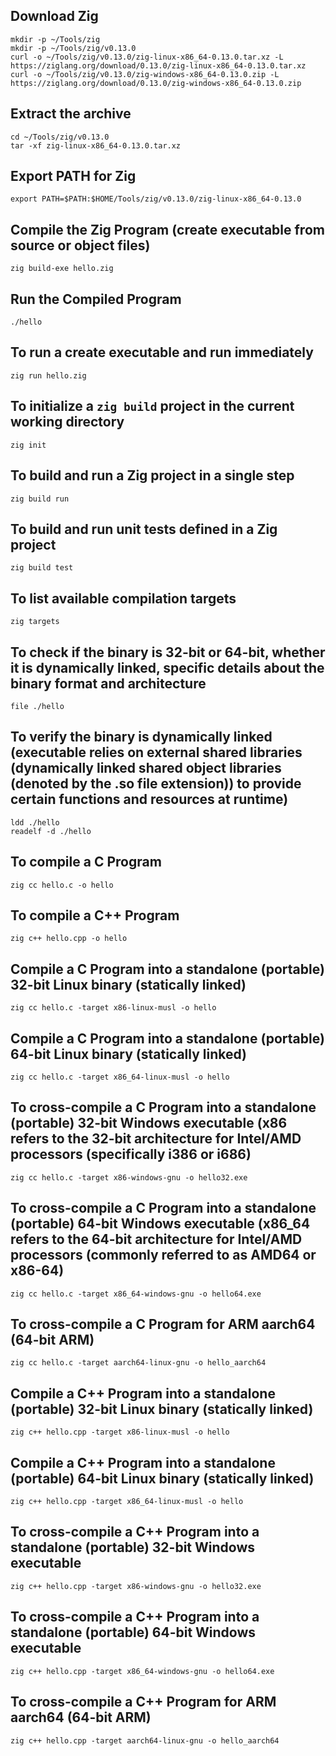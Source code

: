## Download Zig
    mkdir -p ~/Tools/zig
    mkdir -p ~/Tools/zig/v0.13.0
    curl -o ~/Tools/zig/v0.13.0/zig-linux-x86_64-0.13.0.tar.xz -L https://ziglang.org/download/0.13.0/zig-linux-x86_64-0.13.0.tar.xz
    curl -o ~/Tools/zig/v0.13.0/zig-windows-x86_64-0.13.0.zip -L https://ziglang.org/download/0.13.0/zig-windows-x86_64-0.13.0.zip

## Extract the archive
    cd ~/Tools/zig/v0.13.0
    tar -xf zig-linux-x86_64-0.13.0.tar.xz

## Export PATH for Zig
    export PATH=$PATH:$HOME/Tools/zig/v0.13.0/zig-linux-x86_64-0.13.0

## Compile the Zig Program (create executable from source or object files)
    zig build-exe hello.zig

## Run the Compiled Program
    ./hello

## To run a create executable and run immediately
    zig run hello.zig

## To initialize a `zig build` project in the current working directory
    zig init

## To build and run a Zig project in a single step
    zig build run

## To build and run unit tests defined in a Zig project
    zig build test

## To list available compilation targets
    zig targets

## To check if the binary is 32-bit or 64-bit, whether it is dynamically linked, specific details about the binary format and architecture
    file ./hello

## To verify the binary is dynamically linked (executable relies on external shared libraries (dynamically linked shared object libraries (denoted by the .so file extension)) to provide certain functions and resources at runtime)
    ldd ./hello
    readelf -d ./hello

## To compile a C Program
    zig cc hello.c -o hello

## To compile a C++ Program
    zig c++ hello.cpp -o hello

## Compile a C Program into a standalone (portable) 32-bit Linux binary (statically linked)
    zig cc hello.c -target x86-linux-musl -o hello

## Compile a C Program into a standalone (portable) 64-bit Linux binary (statically linked)
    zig cc hello.c -target x86_64-linux-musl -o hello

## To cross-compile a C Program into a standalone (portable) 32-bit Windows executable (x86 refers to the 32-bit architecture for Intel/AMD processors (specifically i386 or i686)
    zig cc hello.c -target x86-windows-gnu -o hello32.exe

## To cross-compile a C Program into a standalone (portable) 64-bit Windows executable (x86_64 refers to the 64-bit architecture for Intel/AMD processors (commonly referred to as AMD64 or x86-64)
    zig cc hello.c -target x86_64-windows-gnu -o hello64.exe

## To cross-compile a C Program for ARM aarch64 (64-bit ARM)
    zig cc hello.c -target aarch64-linux-gnu -o hello_aarch64

## Compile a C++ Program into a standalone (portable) 32-bit Linux binary (statically linked)
    zig c++ hello.cpp -target x86-linux-musl -o hello

## Compile a C++ Program into a standalone (portable) 64-bit Linux binary (statically linked)
    zig c++ hello.cpp -target x86_64-linux-musl -o hello

## To cross-compile a C++ Program into a standalone (portable) 32-bit Windows executable
    zig c++ hello.cpp -target x86-windows-gnu -o hello32.exe

## To cross-compile a C++ Program into a standalone (portable) 64-bit Windows executable
    zig c++ hello.cpp -target x86_64-windows-gnu -o hello64.exe

## To cross-compile a C++ Program for ARM aarch64 (64-bit ARM)
    zig c++ hello.cpp -target aarch64-linux-gnu -o hello_aarch64
